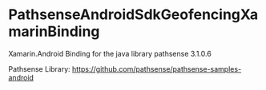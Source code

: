 # PathsenseAndroidSdkGeofencingXamarinBinding
Xamarin.Android Binding for the java library pathsense 3.1.0.6 

Pathsense Library: https://github.com/pathsense/pathsense-samples-android
